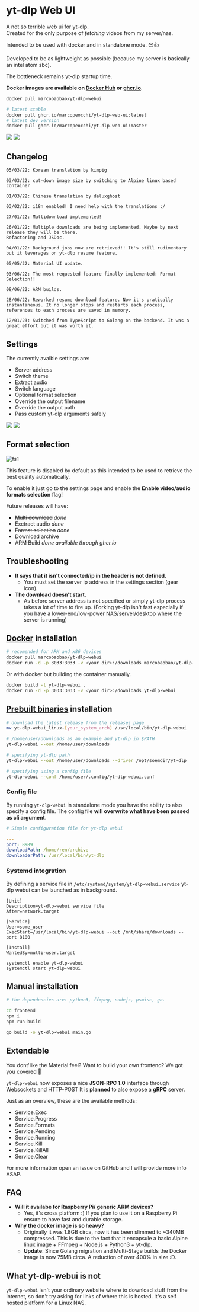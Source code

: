 # yt-dlp Web UI

A not so terrible web ui for yt-dlp.  
Created for the only purpose of *fetching* videos from my server/nas. 

Intended to be used with docker and in standalone mode. 😎👍

Developed to be as lightweight as possible (because my server is basically an intel atom sbc). 

The bottleneck remains yt-dlp startup time.

**Docker images are available on [Docker Hub](https://hub.docker.com/r/marcobaobao/yt-dlp-webui) or [ghcr.io](https://github.com/marcopeocchi/yt-dlp-web-ui/pkgs/container/yt-dlp-web-ui)**.

```sh
docker pull marcobaobao/yt-dlp-webui
```
```sh
# latest stable
docker pull ghcr.io/marcopeocchi/yt-dlp-web-ui:latest
# latest dev version
docker pull ghcr.io/marcopeocchi/yt-dlp-web-ui:master
```

![](https://i.ibb.co/RCpfg7q/image.png)
![](https://i.ibb.co/N2749CD/image.png)

## Changelog
```
05/03/22: Korean translation by kimpig

03/03/22: cut-down image size by switching to Alpine linux based container

01/03/22: Chinese translation by deluxghost

03/02/22: i18n enabled! I need help with the translations :/

27/01/22: Multidownload implemented!

26/01/22: Multiple downloads are being implemented. Maybe by next release they will be there.
Refactoring and JSDoc.

04/01/22: Background jobs now are retrieved!! It's still rudimentary but it leverages on yt-dlp resume feature.

05/05/22: Material UI update.

03/06/22: The most requested feature finally implemented: Format Selection!!

08/06/22: ARM builds.

28/06/22: Reworked resume download feature. Now it's pratically instantaneous. It no longer stops and restarts each process, references to each process are saved in memory.

12/01/23: Switched from TypeScript to Golang on the backend. It was a great effort but it was worth it.
```

## Settings

The currently avaible settings are:
-   Server address
-   Switch theme
-   Extract audio
-   Switch language
-   Optional format selection
-   Override the output filename
-   Override the output path
-   Pass custom yt-dlp arguments safely

![](https://i.ibb.co/YdBVcgc/image.png)
![](https://i.ibb.co/Sf102b1/image.png)

## Format selection

![fs1](https://i.ibb.co/8dgS6ym/image.png)

This feature is disabled by default as this intended to be used to retrieve the best quality automatically.

To enable it just go to the settings page and enable the **Enable video/audio formats selection** flag!

Future releases will have:
-   ~~Multi download~~ *done*
-   ~~Exctract audio~~ *done*
-   ~~Format selection~~ *done*
-   Download archive
-   ~~ARM Build~~ *done available through ghcr.io*

## Troubleshooting
-   **It says that it isn't connected/ip in the header is not defined.**
    - You must set the server ip address in the settings section (gear icon).
-   **The download  doesn't start.**
    - As before server address is not specified or simply yt-dlp process takes a lot of time to fire up. (Forking yt-dlp isn't fast especially if you have a lower-end/low-power NAS/server/desktop where the server is running)

## [Docker](https://github.com/marcopeocchi/yt-dlp-web-ui/pkgs/container/yt-dlp-web-ui) installation
```sh
# recomended for ARM and x86 devices 
docker pull marcobaobao/yt-dlp-webui
docker run -d -p 3033:3033 -v <your dir>:/downloads marcobaobao/yt-dlp-webui
```

Or with docker but building the container manually.

```sh
docker build -t yt-dlp-webui .
docker run -d -p 3033:3033 -v <your dir>:/downloads yt-dlp-webui
```

## [Prebuilt binaries](https://github.com/marcopeocchi/yt-dlp-web-ui/releases) installation

```sh
# download the latest release from the releases page
mv yt-dlp-webui_linux-[your_system_arch] /usr/local/bin/yt-dlp-webui

# /home/user/downloads as an example and yt-dlp in $PATH
yt-dlp-webui --out /home/user/downloads

# specifying yt-dlp path
yt-dlp-webui --out /home/user/downloads --driver /opt/soemdir/yt-dlp

# specifying using a config file
yt-dlp-webui --conf /home/user/.config/yt-dlp-webui.conf
```

### Config file
By running `yt-dlp-webui` in standalone mode you have the ability to also specify a config file.
The config file **will overwrite what have been passed as cli argument**.

```yaml
# Simple configuration file for yt-dlp webui

---
port: 8989
downloadPath: /home/ren/archive
downloaderPath: /usr/local/bin/yt-dlp
```

### Systemd integration
By defining a service file in `/etc/systemd/system/yt-dlp-webui.service` yt-dlp webui can be launched as in background.

```
[Unit]
Description=yt-dlp-webui service file
After=network.target

[Service]
User=some_user
ExecStart=/usr/local/bin/yt-dlp-webui --out /mnt/share/downloads --port 8100

[Install]
WantedBy=multi-user.target
```

```shell
systemctl enable yt-dlp-webui
systemctl start yt-dlp-webui
```

## Manual installation
```sh
# the dependencies are: python3, ffmpeg, nodejs, psmisc, go.

cd frontend
npm i
npm run build

go build -o yt-dlp-webui main.go
```

## Extendable
You dont'like the Material feel?
Want to build your own frontend? We got you covered 🤠

`yt-dlp-webui` now exposes a nice **JSON-RPC 1.0** interface through Websockets and HTTP-POST
It is **planned** to also expose a **gRPC** server.

Just as an overview, these are the available methods:
-   Service.Exec
-   Service.Progress
-   Service.Formats
-   Service.Pending
-   Service.Running
-   Service.Kill
-   Service.KillAll
-   Service.Clear

For more information open an issue on GitHub and I will provide more info ASAP.

## FAQ
-   **Will it availabe for Raspberry Pi/ generic ARM devices?**
    - Yes, it's cross platform :)
      If you plan to use it on a Raspberry Pi ensure to have fast and durable storage.
-   **Why the docker image is so heavy?**
    - Originally it was 1.8GB circa, now it has been slimmed to ~340MB compressed. This is due to the fact that it encapsule a basic Alpine linux image + FFmpeg + Node.js + Python3 + yt-dlp.
    - **Update**: Since Golang migration and Multi-Stage builds the Docker image is now 75MB circa. A reduction of over 400% in size :D.
## What yt-dlp-webui is not
`yt-dlp-webui` isn't your ordinary website where to download stuff from the internet, so don't try asking for links of where this is hosted. It's a self hosted platform for a Linux NAS.
